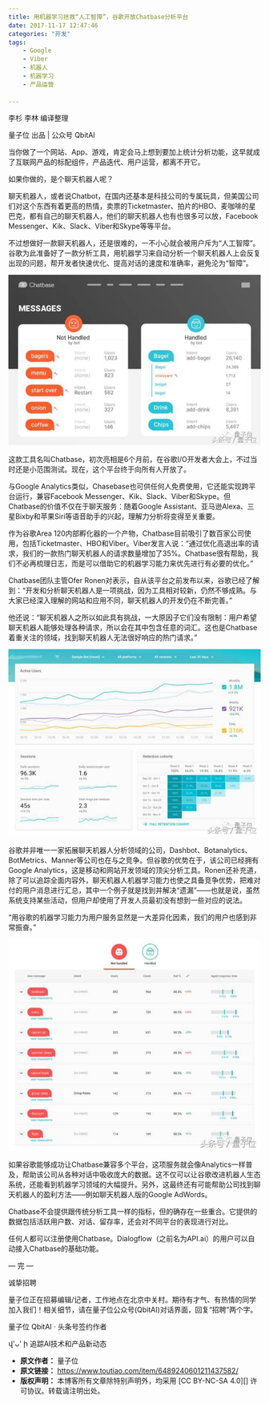 ```yaml
---
title: 用机器学习拯救“人工智障”，谷歌开放Chatbase分析平台
date: 2017-11-17 12:47:46
categories: "开发"
tags:
	- Google
	- Viber
	- 机器人
	- 机器学习
	- 产品运营

---
```


李杉 李林 编译整理

量子位 出品 | 公众号 QbitAI

当你做了一个网站、App、游戏，肯定会马上想到要加上统计分析功能，这早就成了互联网产品的标配组件，产品迭代、用户运营，都离不开它。

如果你做的，是个聊天机器人呢？

聊天机器人，或者说Chatbot，在国内还基本是科技公司的专属玩具，但美国公司们对这个东西有着更高的热情，卖票的Ticketmaster、拍片的HBO、麦咖啡的星巴克，都有自己的聊天机器人，他们的聊天机器人也有也很多可以放，Facebook Messenger、Kik、Slack、Viber和Skype等等平台。

不过想做好一款聊天机器人，还是很难的，一不小心就会被用户斥为“人工智障”。谷歌为此准备好了一款分析工具，用机器学习来自动分析一个聊天机器人上会反复出现的问题，帮开发者快速优化、提高对话的速度和准确率，避免沦为“智障”。

![用机器学习拯救“人工智障”，谷歌开放Chatbase分析平台][Chatbase]

这款工具名叫Chatbase，初次亮相是6个月前，在谷歌I/O开发者大会上，不过当时还是小范围测试。现在，这个平台终于向所有人开放了。

与Google Analytics类似，Chasebase也可供任何人免费使用，它还能实现跨平台运行，兼容Facebook Messenger、Kik、Slack、Viber和Skype。但Chatbase的价值不仅在于聊天服务：随着Google Assistant、亚马逊Alexa、三星Bixby和苹果Siri等语音助手的兴起，理解力分析将变得至关重要。

作为谷歌Area 120内部孵化器的一个产物，Chatbase目前吸引了数百家公司使用，包括Ticketmaster、HBO和Viber。Viber发言人说：“通过优化高退出率的请求，我们的一款热门聊天机器人的请求数量增加了35%。Chatbase很有帮助，我们不必再梳理日志，而是可以借助它的机器学习能力来优先进行有必要的优化。”

Chatbase团队主管Ofer Ronen对表示，自从该平台之前发布以来，谷歌已经了解到：“开发和分析聊天机器人是一项挑战，因为工具相对较新，仍然不够成熟。与大家已经深入理解的网站和应用不同，聊天机器人的开发仍在不断完善。”

他还说：“聊天机器人之所以如此具有挑战，一大原因子它们没有限制：用户希望聊天机器人能够处理各种请求，所以会在其中包含任意的词汇。这也是Chatbase着重关注的领域，找到聊天机器人无法很好响应的热门请求。”

![用机器学习拯救“人工智障”，谷歌开放Chatbase分析平台][Chatbase 1]

谷歌并非唯一一家拓展聊天机器人分析领域的公司，Dashbot、Botanalytics、BotMetrics、Manner等公司也在与之竞争。但谷歌的优势在于，该公司已经拥有Google Analytics，这是移动和网站开发领域的顶尖分析工具。Ronen还补充道，除了可以追踪全面内容外，聊天机器人机器学习能力也使之具备竞争优势，把难对付的用户消息进行汇总，其中一个例子就是找到并解决“遗漏”——也就是说，虽然系统支持某些活动，但用户却使用了开发人员最初没有想到一些对应的说法。

“用谷歌的机器学习能力为用户服务显然是一大差异化因素，我们的用户也感到非常振奋。”

![用机器学习拯救“人工智障”，谷歌开放Chatbase分析平台][Chatbase 2]

如果谷歌能够成功让Chatbase兼容多个平台，这项服务就会像Analytics一样普及，帮助该公司从各种对话中吸收庞大的数据。这不仅可以让谷歌改进机器人生态系统，还能看到机器学习领域的大幅提升。另外，这最终还有可能帮助公司找到聊天机器人的盈利方法——例如聊天机器人版的Google AdWords。

Chatbase不会提供跟传统分析工具一样的指标，但的确存在一些重合。它提供的数据包括活跃用户数、对话、留存率，还会对不同平台的表现进行对比。

任何人都可以注册使用Chatbase。Dialogflow（之前名为API.ai）的用户可以自动接入Chatbase的基础功能。

— 完 —

诚挚招聘

量子位正在招募编辑/记者，工作地点在北京中关村。期待有才气、有热情的同学加入我们！相关细节，请在量子位公众号(QbitAI)对话界面，回复“招聘”两个字。

量子位 QbitAI · 头条号签约作者

վ'ᴗ' ի 追踪AI技术和产品新动态


[Chatbase]: static/resources/crawler/NNNB-JYFU-VRY2.jpg
[Chatbase 1]: static/resources/crawler/NZ7F-F37N-VANJ.jpg
[Chatbase 2]: static/resources/crawler/N7BM-VZF2-YFFN.jpg
 *  **原文作者：** 量子位
 *  **原文链接：** https://www.toutiao.com/item/6489240601211437582/
 *  **版权声明：** 本博客所有文章除特别声明外，均采用 [CC BY-NC-SA 4.0][] 许可协议。转载请注明出处。
